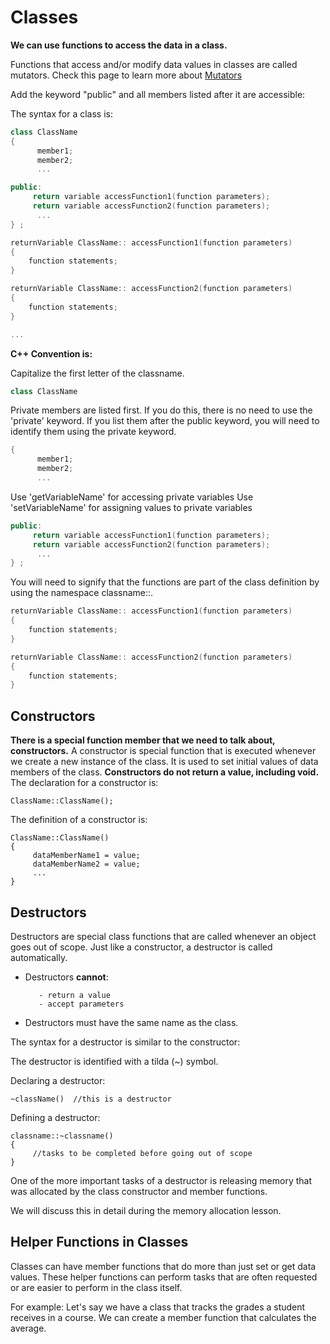# Classes

**We can use functions to access the data in a class.**

Functions that access and/or modify data values in classes are called mutators. 
Check this page to learn more about [Mutators](https://en.wikipedia.org/wiki/Mutator_method)

Add the keyword "public" and all members listed after it are accessible:

The syntax for a class is:

```c++
class ClassName
{
      member1;
      member2;
      ...

public:
     return variable accessFunction1(function parameters);
     return variable accessFunction2(function parameters); 
      ...
} ;

returnVariable ClassName:: accessFunction1(function parameters)
{
    function statements;
}

returnVariable ClassName:: accessFunction2(function parameters)
{
    function statements;
}

...
```

**C++ Convention is:**

Capitalize the first letter of the classname.

```c++
class ClassName
```

Private members are listed first. If you do this, there is no need to use the 'private' keyword. If you list them after the public keyword, you will need to identify them using the private keyword.

```c++
{
      member1;
      member2;
      ...
```

Use 'getVariableName' for accessing private variables Use 'setVariableName' for assigning values to private variables

```c++
public:
     return variable accessFunction1(function parameters);
     return variable accessFunction2(function parameters); 
      ...
} ;
```

You will need to signify that the functions are part of the class definition by using the namespace classname::.

```c++
returnVariable ClassName:: accessFunction1(function parameters)
{
    function statements;
}

returnVariable ClassName:: accessFunction2(function parameters)
{
    function statements;
}
```



## Constructors

**There is a special function member that we need to talk about, constructors.** 
A constructor is special function that is executed whenever we create a new instance of the class. It is used to set initial values of data members of the class. 
**Constructors do not return a value, including void.** 
The declaration for a constructor is:

```
ClassName::ClassName();
```

The definition of a constructor is:

```
ClassName::ClassName()
{
     dataMemberName1 = value;
     dataMemberName2 = value;
     ...
}
```



## Destructors

Destructors are special class functions that are called whenever an object goes out of scope. Just like a constructor, a destructor is called automatically.

- Destructors **cannot**:

  ```
     - return a value
     - accept parameters
  ```

- Destructors must have the same name as the class.

The syntax for a destructor is similar to the constructor:

The destructor is identified with a tilda (~) symbol.

Declaring a destructor:

```
~className()  //this is a destructor
```

Defining a destructor:

```
classname::~classname()
{
     //tasks to be completed before going out of scope
}
```

One of the more important tasks of a destructor is releasing memory that was allocated by the class constructor and member functions.

We will discuss this in detail during the memory allocation lesson.

## Helper Functions in Classes

Classes can have member functions that do more than just set or get data values. These helper functions can perform tasks that are often requested or are easier to perform in the class itself. 

For example: Let's say we have a class that tracks the grades a student receives in a course. We can create a member function that calculates the average.

